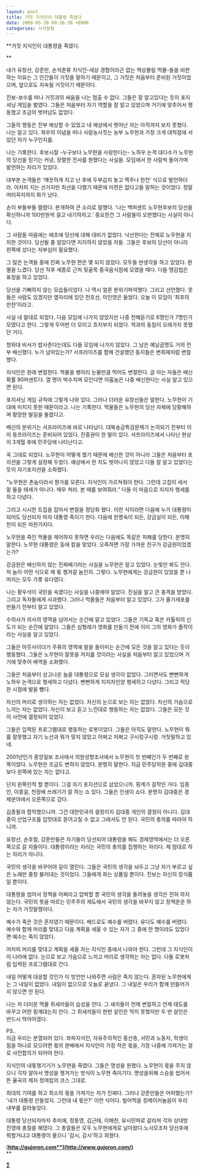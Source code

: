 ```yaml
---
layout: post
title: 거짓 지식인이 대통령 죽였다
date: 2009-05-30 09:26:38 +0900
categories: 시사칼럼
---
```

**거짓 지식인이 대통령을 죽였다.  
  
** 

내가 유창선, 강준만, 손석춘류 지식인-세상 경험이라곤 없는 책상물림 먹물-들을 비판하는 이유는 그 인간들이 거짓을 말하기 때문이고, 그 거짓은 처음부터 준비된 거짓이었으며, 앞으로도 지속될 거짓이기 때문이다. 

진보-보수를 떠나 거짓과의 싸움을 나는 멈출 수 없다. 그들은 잘 알고있다는 듯이 포지셔닝 게임을 벌였다. 그들은 처음부터 자기 역할을 잘 알고 있었으며 거기에 맞추어서 행동했고 조금의 벗어남도 없었다. 

그들의 행동은 전부 예상할 수 있었고 내 예상에서 벗어난 자는 아직까지 보지 못했다. 나는 알고 있다. 좌우의 이념을 떠나 사람농사짓는 농부 노무현과 가장 크게 대척점에 서 있던 자가 누구인지를.

나는 기록한다. 후보시절 -누구보다 노무현을 사랑한다는- 노하우 논객 대다수가 노무현의 당선을 믿기는 커녕, 장렬한 전사를 원했다는 사실을. 모임에서 한 사람씩 돌아가며 발언하는 자리가 있었다. 

대부분 논객들은 ‘깨끗하게 지고 난 후에 두부김치 놓고 맥주나 한잔’ 식으로 발언하더라. 어차피 지는 선거지만 최선을 다했기 때문에 미련은 없다고들 말하는 것이었다. 정말 머리꼭지까지 화가 났다. 

손이 부들부들 떨렸다. 분개하여 큰 소리로 말했다. ‘나는 백퍼센트 노무현후보의 당선을 확신하니까 100만원씩 걸고 내기하자고.’ 중요한건 그 사람들이 오판했다는 사실이 아니다. 

그 사람들 마음에는 애초에 당선에 대해 대비가 없었다. 낙선한다는 전제로 노무현을 지지한 것이다. 당선될 줄 알았다면 지지하지 않았을 자들. 그들은 후보의 당선이 아니라 왼쪽에 섰다는 자부심이 필요했다.

그 많은 논객들 중에 진짜 노무현 편은 몇 되지 않았다. 모두들 딴생각을 하고 있었다. 환멸을 느겼다. 당선 직후 세종로 근처 뒷골목 중국음식점에 모였을 때다. 다들 땡감씹은 표정을 하고 있었다. 

당선을 기뻐하지 않는 모습들이었다. 나 역시 얼른 분위기파악했다. 그리고 선언했다. 못 들은 사람도 있겠지만 옆자리에 있던 천호선, 이인영은 들었다. 오늘 이 모임이 ‘최후의 만찬’이라고. 

사실 내 말대로 되었다. 다음 모임에 나가지 않았지만 나중 전해듣기로 6명인가 7명인가 모였다고 한다. 그렇게 두어번 더 모이고 흐지부지 되었다. 적과의 동침이 오래가지 못했던 거다. 

청와대 비서가 밥사준다는데도 다들 모임에 나가지 않았다. 그 남은 예닐곱명도 거의 전부 배신했다. 누가 남아있는가? 서프라이즈를 함께 건설했던 동지들은 변희재처럼 변절했다. 

지식인은 원래 변절한다. 먹물을 병아리 눈물만큼 먹어도 변절한다. 글 아는 자들은 배신확률 90퍼센트다. 열 명이 박수치며 모인다면 아홉놈은 나중 배신한다는 사실 알고 있으면 된다. 

포지셔닝 게임 규칙에 그렇게 나와 있다. 그러나 더러운 유창선들은 말한다. 노무현이 기대에 미치지 못한 때문이라고. 나는 기록한다. 먹물들은 노무현의 당선 자체에 당황해하며 황망한 발길을 돌렸다고. 

배신의 분위기는 서프라이즈에 바로 나타났다. 대북송금특검문제가 논의되기 전부터 이미 동프라이즈는 준비되어 있었다. 진중권이 한 말이 있다. 서프라이즈에서 나타난 현상이 3개월 후에 민주당에 나타난다고. 

꼭 그대로 되었다. 노무현이 어떻게 했기 때문에 배신한 것이 아니라 그들은 처음부터 포지션을 그렇게 설정해 두었다. 예상에서 한 치도 벗어나지 않았고 다들 잘 알고 있었다는 듯이 자기포지션을 소화했다. 

“노무현은 촌놈이라서 뭔가를 모른다. 지식인이 가르쳐줘야 한다. 그런데 고집이 세서 말 들을 태세가 아니다. 매우 쳐라. 본 때를 보여줘라.” 다들 이 마음으로 지지자 행세를 하고 다녔다.

그리고 시시한 트집을 잡아서 변절을 정당화 했다. 이런 식이라면 다음에 누가 대통령이 되어도 당선되자 마자 대통령 죽이기 한다. 다음에 한명숙이 되든, 강금실이 되든, 이해찬이 되든 마찬가지다.

노무현을 죽인 먹물을 제어하지 못하면 우리는 다음에도 똑같은 피해를 당한다. 분명히 말한다. 노무현 대통령은 등에 칼을 맞았다. 오죽하면 가장 가까운 친구가 강금원이었겠는가?

강금원은 배신하지 않는 진짜배기라는 사실을 노무현은 알고 있었다. 눈빛만 봐도 안다. 저 놈이 어떤 식으로 제 몫 챙겨갈 놈인지. 그렇다. 노무현에게는 강금원이 있었을 뿐 나머지는 모두 가롯 유다였다.

나는 황우석이 국민을 속였다는 사실을 나중에야 알았다. 진실을 알고 큰 충격을 받았다. 그리고 독자들에게 사과했다. 그러나 먹물들은 처음부터 알고 있었다. 그가 줄기세포를 만들기 전부터 알고 있었다. 

수의사가 의사의 영역을 넘어서는 순간에 알고 있었다. 그들은 기독교 혹은 카톨릭의 신도가 되는 순간에 알았다. 그들은 심형래가 영화를 만들기 전에 이미 그의 영화가 졸작이라는 사실을 알고 있었다. 

그들은 아웃사이더가 주류의 영역에 발을 들이미는 순간에 모든 것을 알고 있다는 듯이 행동했다. 그들은 노무현이 잘못을 저지를 것이라는 사실을 처음부터 알고 있었으며 거기에 맞추어 배역을 소화했다.

그들은 처음부터 상고나온 놈을 대통령으로 모실 생각이 없었다. 그러면서도 뻔뻔하게 노하우 논객으로 행세하고 다녔다. 뻔뻔하게 지지자인양 행세하고 다녔다. 그리고 적당한 시점에 발을 뺐다.

자신의 머리로 생각하는 자는 없었다. 자신의 눈으로 보는 자는 없었다. 자신의 가슴으로 느끼는 자는 없었다. 자신이 보고 듣고 느낀대로 행동하는 자는 없었다. 그들은 모든 것이 사전에 결정되어 있었다. 

그들은 입력된 프로그램대로 행동하는 로봇이었다. 그들은 아직도 말한다. 노무현이 뭐를 잘못했고 자기 노선과 뭐가 맞지 않았고 어쩌고 저쩌고 구시렁구시렁. 거짓말하고 있네. 

2001년인가 중앙일보 조사에서 의원성향조사에서 노무현이 첫 번째인가 두 번째로 왼쪽이었다. 노무현은 조금도 변하지 않았다. 분명히 말한다. 지금 민주당의원 중에 김대중 보다 왼쪽에 있는 자는 없다고. 

단지 왼쪽인척 할 뿐이다. 그걸 자기 포지션으로 삼았으니까. 핑계가 걸작인 거다. 임종인, 이종걸, 천정배 쓰레기가 잘 하는 쇼 있다. 그들은 인생이 쇼다. 분명히 김대중은 경제분야에서 오른쪽으로 갔다. 

김종필과 합작했으니까. 그건 대한민국의 결정이지 김대중 개인의 결정이 아니다. 김대중이 산업구조를 입맛대로 뜯어고칠 수 없고 그래서도 안 된다. 국민의 총의를 따라야 하니까.

유창선, 손호철, 강준만들은 자기들이 당선되어 대통령을 해도 경제영역에서는 더 오른쪽으로 갈 자들이다. 대통령이라는 자리는 국민의 총의를 집행하는 자리다. 제 맘대로 하는 자리가 아니다. 

국민의 생각을 바꾸어야 길이 열린다. 그들은 국민의 생각을 놔두고 그냥 자기 부르고 싶은 노래만 줄창 불러대는 것이었다. 그들에게 좌는 상품일 뿐이다. 진보는 자신의 장식품일 뿐이다.

대통령을 씹어서 정책을 어쩌라고 압박할 뿐 국민의 생각을 돌려놓을 생각은 전혀 하지 않는다. 국민의 뜻을 따르는 민주주의 제도에서 국민의 생각을 바꾸지 않고 정책운운 하는 자가 거짓말쟁이다.

예수가 죽은 것은 혼자였기 때문이다. 베드로도 예수를 버렸다. 유다도 예수를 버렸다. 예수와 함께 머리를 맞대고 다음 계획을 세울 수 있는 자가 그 중에 한 명이라도 있었다면 예수는 죽지 않았다.

어차피 머리를 맞대고 계획을 세울 자는 지식인 중에서 나와야 한다. 그런데 그 지식인이 이 나라에 없다. 눈으로 보고 가슴으로 느끼고 머리로 생각하는 자는 없다. 다들 로봇처럼 입력된 프로그램대로 간다.

내일 어떻게 대응할 것인가 이 방안만 나와주면 사람은 죽지 않는다. 혼자된 노무현에게는 그 내일이 없었다. 내일이 없으므로 오늘로 끝냈다. 그 내일은 우리가 함께 만들어가지 않으면 안 된다. 

나는 저 더러운 먹물 쥐새끼들의 습성을 안다. 그 새끼들이 언제 변절하고 언제 태도를 바꾸고 어떤 핑계대는지 안다. 그 쥐새끼들이 한번 살인은 막지 못했지만 두 번 살인은 반드시 막아야겠다.   
  
  
PS..   
지금 우리는 분열되어 있다. 좌파지식인, 자유주의적인 중산층, 서민과 노동자, 학생이 힘을 하나로 모으려면 몫의 분배에서 지식인이 가장 적은 몫을, 가장 나중에 가져가는 걸로 사전합의가 되어야 한다.   
  
지식인의 내몫챙기기가 노무현을 죽였다. 그들은 명성을 원했다. 노무현이 몫을 주지 않으니 각자 알아서 명성을 챙겨가는 방식이 노무현 죽이기다. 명성을위해 스승을 씹어서 뜬 율곡의 제자 정여립의 코스 그대로.  
  
최대의 기여를 하고 최소의 몫을 가져가는 자가 진짜다. 그러나 강준만들은 어떠했는가? '내가 대통령 만들었지. 그런데 내 몫은?' 이런 식이다. 빌어먹을 킹메이커놀음이 우리 내부를 갈라놓았다.  
  
대통령 당선되자마자 추미애, 정동영, 김근태, 이해찬, 유시민파로 갈라져 각자 상대방 진영에 총질을 해댔다. 그 총알들은 모두 노무현에게로 날아왔다.노사모조차 당선후에 뭐할거냐고 대통령이 물으니 '감시, 감시'하고 외쳤다.  


[**http://gujoron.com**](http://www.gujoron.com/)**  
** 

**∑**